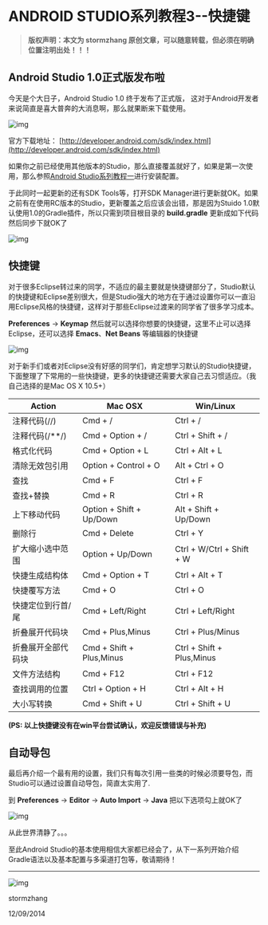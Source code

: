 # ANDROID STUDIO系列教程3--快捷键

> **版权声明：本文为 stormzhang 原创文章，可以随意转载，但必须在明确位置注明出处！！！**

## Android Studio 1.0正式版发布啦

今天是个大日子，Android Studio 1.0 终于发布了正式版， 这对于Android开发者来说简直是喜大普奔的大消息啊，那么就果断来下载使用。

![img](http://stormzhang.com/image/studio1.0.png)

官方下载地址： [http://developer.android.com/sdk/index.html](http://developer.android.com/sdk/index.html)

如果你之前已经使用其他版本的Studio，那么直接覆盖就好了，如果是第一次使用，那么参照[Android Studio系列教程一](http://stormzhang.com/devtools/2014/11/25/android-studio-tutorial1)进行安装配置。

于此同时一起更新的还有SDK Tools等，打开SDK Manager进行更新就OK。如果之前有在使用RC版本的Studio，更新覆盖之后应该会出错，那是因为Stuido 1.0默认使用1.0的Gradle插件，所以只需到项目根目录的 **build.gradle** 更新成如下代码然后同步下就OK了

![img](http://stormzhang.com/image/update_gradle.png)

## 快捷键

对于很多Eclipse转过来的同学，不适应的最主要就是快捷键部分了，Studio默认的快捷键和Eclipse差别很大，但是Studio强大的地方在于通过设置你可以一直沿用Eclipse风格的快捷键，这样对于那些Eclipse过渡来的同学省了很多学习成本。

**Preferences** -> **Keymap** 然后就可以选择你想要的快捷键，这里不止可以选择Eclipse，还可以选择 **Emacs**、**Net Beans** 等编辑器的快捷键

![img](http://stormzhang.com/image/keymap.png)

对于新手们或者对Eclipse没有好感的同学们，肯定想学习默认的Studio快捷键，下面整理了下常用的一些快捷键，更多的快捷键还需要大家自己去习惯适应。（我自己选择的是Mac OS X 10.5+）

| Action     | Mac OSX                  | Win/Linux                 |
| ---------- | ------------------------ | ------------------------- |
| 注释代码(//)   | Cmd + /                  | Ctrl + /                  |
| 注释代码(/**/) | Cmd + Option + /         | Ctrl + Shift + /          |
| 格式化代码      | Cmd + Option + L         | Ctrl + Alt + L            |
| 清除无效包引用    | Option + Control + O     | Alt + Ctrl + O            |
| 查找         | Cmd + F                  | Ctrl + F                  |
| 查找+替换      | Cmd + R                  | Ctrl + R                  |
| 上下移动代码     | Option + Shift + Up/Down | Alt + Shift + Up/Down     |
| 删除行        | Cmd + Delete             | Ctrl + Y                  |
| 扩大缩小选中范围   | Option + Up/Down         | Ctrl + W/Ctrl + Shift + W |
| 快捷生成结构体    | Cmd + Option + T         | Ctrl + Alt + T            |
| 快捷覆写方法     | Cmd + O                  | Ctrl + O                  |
| 快捷定位到行首/尾  | Cmd + Left/Right         | Ctrl + Left/Right         |
| 折叠展开代码块    | Cmd + Plus,Minus         | Ctrl + Plus/Minus         |
| 折叠展开全部代码块  | Cmd + Shift + Plus,Minus | Ctrl + Shift + Plus,Minus |
| 文件方法结构     | Cmd + F12                | Ctrl + F12                |
| 查找调用的位置    | Ctrl + Option + H        | Ctrl + Alt + H            |
| 大小写转换      | Cmd + Shift + U          | Ctrl + Shift + U          |

**(PS: 以上快捷键没有在win平台尝试确认，欢迎反馈错误与补充)**

## 自动导包

最后再介绍一个最有用的设置，我们只有每次引用一些类的时候必须要导包，而Studio可以通过设置自动导包，简直太实用了.

到 **Preferences** -> **Editor** -> **Auto Import** -> **Java** 把以下选项勾上就OK了

![img](http://stormzhang.com/image/auto_import.png)

从此世界清静了。。。

至此Android Studio的基本使用相信大家都已经会了，从下一系列开始介绍Gradle语法以及基本配置与多渠道打包等，敬请期待！

------

![img](http://stormzhang.com/image/wechat_public.png)

stormzhang

12/09/2014